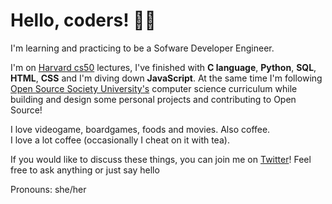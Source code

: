 # Hello, coders! 👋🏻

I'm learning and practicing to be a Sofware Developer Engineer.

I'm on [Harvard cs50](https://cs50.harvard.edu/college/2021/fall/) lectures, I've finished with **C language**, **Python**, **SQL**, **HTML**, **CSS** and I'm diving down **JavaScript**. At the same time I'm following [Open Source Society University's](https://github.com/ossu/computer-science) computer science curriculum while building and design some personal projects and contributing to Open Source!
   

I love videogame, boardgames, foods and movies. Also coffee.  
I love a lot coffee (occasionally I cheat on it with tea).

If you would like to discuss these things, you can join me on [Twitter](https://twitter.com/KikiDotPy)! 
Feel free to ask anything or just say hello

Pronouns: she/her
